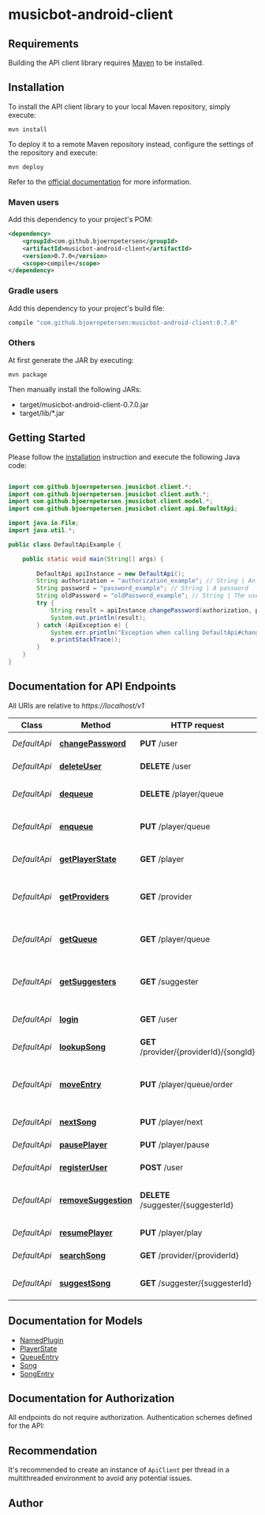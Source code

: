# musicbot-android-client

## Requirements

Building the API client library requires [Maven](https://maven.apache.org/) to be installed.

## Installation

To install the API client library to your local Maven repository, simply execute:

```shell
mvn install
```

To deploy it to a remote Maven repository instead, configure the settings of the repository and execute:

```shell
mvn deploy
```

Refer to the [official documentation](https://maven.apache.org/plugins/maven-deploy-plugin/usage.html) for more information.

### Maven users

Add this dependency to your project's POM:

```xml
<dependency>
    <groupId>com.github.bjoernpetersen</groupId>
    <artifactId>musicbot-android-client</artifactId>
    <version>0.7.0</version>
    <scope>compile</scope>
</dependency>
```

### Gradle users

Add this dependency to your project's build file:

```groovy
compile "com.github.bjoernpetersen:musicbot-android-client:0.7.0"
```

### Others

At first generate the JAR by executing:

    mvn package

Then manually install the following JARs:

* target/musicbot-android-client-0.7.0.jar
* target/lib/*.jar

## Getting Started

Please follow the [installation](#installation) instruction and execute the following Java code:

```java

import com.github.bjoernpetersen.jmusicbot.client.*;
import com.github.bjoernpetersen.jmusicbot.client.auth.*;
import com.github.bjoernpetersen.jmusicbot.client.model.*;
import com.github.bjoernpetersen.jmusicbot.client.api.DefaultApi;

import java.io.File;
import java.util.*;

public class DefaultApiExample {

    public static void main(String[] args) {
        
        DefaultApi apiInstance = new DefaultApi();
        String authorization = "authorization_example"; // String | An authorization token
        String password = "password_example"; // String | A password
        String oldPassword = "oldPassword_example"; // String | The users old password. Only required if the user is no guest
        try {
            String result = apiInstance.changePassword(authorization, password, oldPassword);
            System.out.println(result);
        } catch (ApiException e) {
            System.err.println("Exception when calling DefaultApi#changePassword");
            e.printStackTrace();
        }
    }
}

```

## Documentation for API Endpoints

All URIs are relative to *https://localhost/v1*

Class | Method | HTTP request | Description
------------ | ------------- | ------------- | -------------
*DefaultApi* | [**changePassword**](docs/DefaultApi.md#changePassword) | **PUT** /user | Sets a new password
*DefaultApi* | [**deleteUser**](docs/DefaultApi.md#deleteUser) | **DELETE** /user | Deletes a user
*DefaultApi* | [**dequeue**](docs/DefaultApi.md#dequeue) | **DELETE** /player/queue | Removes a Song from the queue
*DefaultApi* | [**enqueue**](docs/DefaultApi.md#enqueue) | **PUT** /player/queue | Adds a Song to the queue
*DefaultApi* | [**getPlayerState**](docs/DefaultApi.md#getPlayerState) | **GET** /player | Returns the current player state
*DefaultApi* | [**getProviders**](docs/DefaultApi.md#getProviders) | **GET** /provider | Returns a list of all available providers
*DefaultApi* | [**getQueue**](docs/DefaultApi.md#getQueue) | **GET** /player/queue | Returns the current player queue
*DefaultApi* | [**getSuggesters**](docs/DefaultApi.md#getSuggesters) | **GET** /suggester | Returns a list of all available suggesters
*DefaultApi* | [**login**](docs/DefaultApi.md#login) | **GET** /user | Retrieves a token for a user
*DefaultApi* | [**lookupSong**](docs/DefaultApi.md#lookupSong) | **GET** /provider/{providerId}/{songId} | Looks up a song
*DefaultApi* | [**moveEntry**](docs/DefaultApi.md#moveEntry) | **PUT** /player/queue/order | Moves a song entry to another index in the queue
*DefaultApi* | [**nextSong**](docs/DefaultApi.md#nextSong) | **PUT** /player/next | Skips to the next song
*DefaultApi* | [**pausePlayer**](docs/DefaultApi.md#pausePlayer) | **PUT** /player/pause | Pauses the player
*DefaultApi* | [**registerUser**](docs/DefaultApi.md#registerUser) | **POST** /user | Registers a new user
*DefaultApi* | [**removeSuggestion**](docs/DefaultApi.md#removeSuggestion) | **DELETE** /suggester/{suggesterId} | Removes a song from the suggestions
*DefaultApi* | [**resumePlayer**](docs/DefaultApi.md#resumePlayer) | **PUT** /player/play | Resumes the player
*DefaultApi* | [**searchSong**](docs/DefaultApi.md#searchSong) | **GET** /provider/{providerId} | Searches for songs
*DefaultApi* | [**suggestSong**](docs/DefaultApi.md#suggestSong) | **GET** /suggester/{suggesterId} | Returns a list of suggestions


## Documentation for Models

 - [NamedPlugin](docs/NamedPlugin.md)
 - [PlayerState](docs/PlayerState.md)
 - [QueueEntry](docs/QueueEntry.md)
 - [Song](docs/Song.md)
 - [SongEntry](docs/SongEntry.md)


## Documentation for Authorization

All endpoints do not require authorization.
Authentication schemes defined for the API:

## Recommendation

It's recommended to create an instance of `ApiClient` per thread in a multithreaded environment to avoid any potential issues.

## Author



